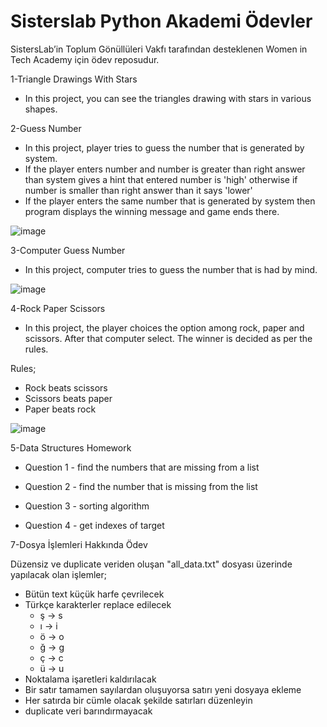 # Sisterslab Python Akademi Ödevler

SistersLab’in Toplum Gönüllüleri Vakfı tarafından desteklenen Women in Tech Academy için ödev reposudur. 

1-Triangle Drawings With Stars

* In this project, you can see the triangles drawing with stars in various shapes.



2-Guess Number

* In this project, player tries to guess the number that is generated by system.
* If the player enters number and number is greater than right answer than system gives a hint that entered number is 'high' otherwise if number is smaller than right answer than it says 'lower'
* If the player enters the same number that is generated by system then program displays the winning message and game ends there.

![image](https://user-images.githubusercontent.com/66830557/197360987-a3eb3c31-813d-4ff2-b946-e88ff58529fa.png)

3-Computer Guess Number

* In this project, computer tries to guess the number that is had by mind.

![image](https://user-images.githubusercontent.com/66830557/197361005-5eb91b14-e393-45d2-9fa4-228adf89bd69.png)


4-Rock Paper Scissors

* In this project, the player choices the option among rock, paper and scissors. After that computer select. The winner is decided as per the rules.

Rules;

* Rock beats scissors
* Scissors beats paper
* Paper beats rock

![image](https://user-images.githubusercontent.com/66830557/197361030-9736ca16-dfc9-4887-a78f-0a5256baaad7.png)


5-Data Structures Homework

* Question 1 - find the numbers that are missing from a list

* Question 2 - find the number that is missing from the list

* Question 3 - sorting algorithm 

* Question 4 - get indexes of target

7-Dosya İşlemleri Hakkında Ödev

Düzensiz ve duplicate veriden oluşan "all_data.txt" dosyası üzerinde yapılacak olan işlemler;

* Bütün text küçük harfe çevrilecek
* Türkçe karakterler replace edilecek
  * ş -> s
  * ı -> i
  * ö -> o
  * ğ -> g
  * ç -> c
  * ü -> u
* Noktalama işaretleri kaldırılacak
* Bir satır tamamen sayılardan oluşuyorsa satırı yeni dosyaya ekleme
* Her satırda bir cümle olacak şekilde satırları düzenleyin
* duplicate veri barındırmayacak